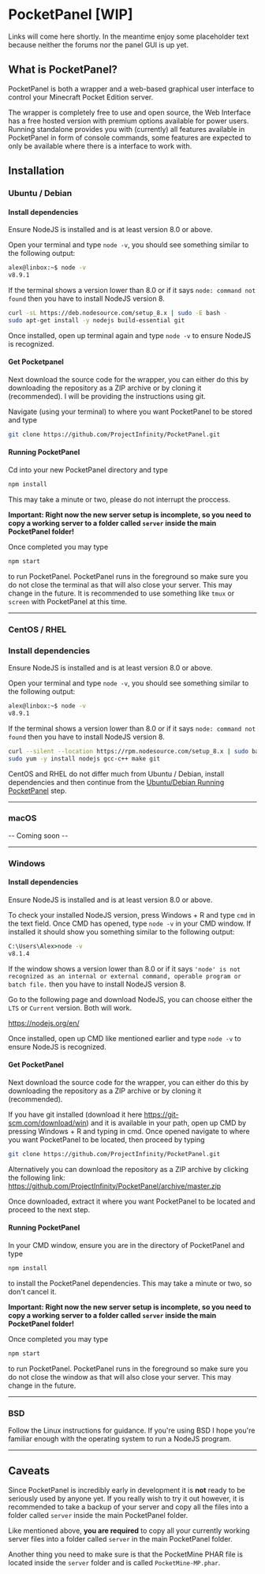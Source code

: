 # PocketPanel [WIP]

Links will come here shortly. In the meantime enjoy some placeholder text because neither the forums nor the panel GUI is up yet.

## What is PocketPanel?

PocketPanel is both a wrapper and a web-based graphical user interface to control your Minecraft Pocket Edition server.

The wrapper is completely free to use and open source, the Web Interface has a free hosted version with premium options available for power users. Running standalone provides you with (currently) all features available in PocketPanel in form of console commands, some features are expected to only be available where there is a interface to work with.

## Installation

### Ubuntu / Debian

#### Install dependencies

Ensure NodeJS is installed and is at least version 8.0 or above.

Open your terminal and type `node -v`, you should see something similar to the following output:

```bash
alex@linbox:~$ node -v
v8.9.1
```

If the terminal shows a version lower than 8.0 or if it says `node: command not found` then you have to install NodeJS version 8.

```bash
curl -sL https://deb.nodesource.com/setup_8.x | sudo -E bash -
sudo apt-get install -y nodejs build-essential git
```

Once installed, open up terminal again and type `node -v` to ensure NodeJS is recognized.

#### Get Pocketpanel

Next download the source code for the wrapper, you can either do this by downloading the repository as a ZIP archive or by cloning it (recommended). I will be providing the instructions using git.

Navigate (using your terminal) to where you want PocketPanel to be stored and type

```bash
git clone https://github.com/ProjectInfinity/PocketPanel.git
```

#### Running PocketPanel

Cd into your new PocketPanel directory and type

```bash
npm install
```

This may take a minute or two, please do not interrupt the proccess.

**Important: Right now the new server setup is incomplete, so you need to copy a working server to a folder called `server` inside the main PocketPanel folder!**

Once completed you may type 

```bash
npm start
```

 to run PocketPanel.
PocketPanel runs in the foreground so make sure you do not close the terminal as that will also close your server. This may change in the future. It is recommended to use something like `tmux` or `screen` with PocketPanel at this time.

- - -

### CentOS / RHEL

### Install dependencies

Ensure NodeJS is installed and is at least version 8.0 or above.

Open your terminal and type `node -v`, you should see something similar to the following output:

```bash
alex@linbox:~$ node -v
v8.9.1
```

If the terminal shows a version lower than 8.0 or if it says `node: command not found` then you have to install NodeJS version 8.

```bash
curl --silent --location https://rpm.nodesource.com/setup_8.x | sudo bash -
sudo yum -y install nodejs gcc-c++ make git
```

CentOS and RHEL do not differ much from Ubuntu / Debian, install dependencies and then continue from the [Ubuntu/Debian Running PocketPanel](https://github.com/ProjectInfinity/PocketPanel#running-pocketpanel) step.

- - -

### macOS

-- Coming soon --

- - -

### Windows

#### Install dependencies

Ensure NodeJS is installed and is at least version 8.0 or above.

To check your installed NodeJS version, press Windows + R and type `cmd` in the text field.
Once CMD has opened, type `node -v` in your CMD window. If installed it should show you something similar to the following output:

```cmd
C:\Users\Alex>node -v
v8.1.4
```

If the window shows a version lower than 8.0 or if it says `'node' is not recognized as an internal or external command, operable program or batch file.` then you have to install NodeJS version 8.

Go to the following page and download NodeJS, you can choose either the `LTS` or `Current` version. Both will work.

<https://nodejs.org/en/>

Once installed, open up CMD like mentioned earlier and type `node -v` to ensure NodeJS is recognized.

#### Get PocketPanel

Next download the source code for the wrapper, you can either do this by downloading the repository as a ZIP archive or by cloning it (recommended).

If you have git installed (download it here <https://git-scm.com/download/win>) and it is available in your path, open up CMD by pressing Windows + R and typing in cmd. Once opened navigate to where you want PocketPanel to be located, then proceed by typing 

```bash
git clone https://github.com/ProjectInfinity/PocketPanel.git
```

Alternatively you can download the repository as a ZIP archive by clicking the following link:
<https://github.com/ProjectInfinity/PocketPanel/archive/master.zip>

Once downloaded, extract it where you want PocketPanel to be located and proceed to the next step.

#### Running PocketPanel

In your CMD window, ensure you are in the directory of PocketPanel and type

```bash
npm install
```

to install the PocketPanel dependencies. This may take a minute or two, so don't cancel it.

**Important: Right now the new server setup is incomplete, so you need to copy a working server to a folder called `server` inside the main PocketPanel folder!**

Once completed you may type

```bash
npm start
```

to run PocketPanel.
PocketPanel runs in the foreground so make sure you do not close the window as that will also close your server. This may change in the future.

- - -

### BSD

Follow the Linux instructions for guidance. If you're using BSD I hope you're familiar enough with the operating system to run a NodeJS program.

- - -

## Caveats

Since PocketPanel is incredibly early in development it is **not** ready to be seriously used by anyone yet. If you really wish to try it out however, it is recommended to take a backup of your server and copy all the files into a folder called `server` inside the main PocketPanel folder.

Like mentioned above, **you are required** to copy all your currently working server files into a folder called `server` in the main PocketPanel folder.

Another thing you need to make sure is that the PocketMine PHAR file is located inside the `server` folder and is called `PocketMine-MP.phar`.